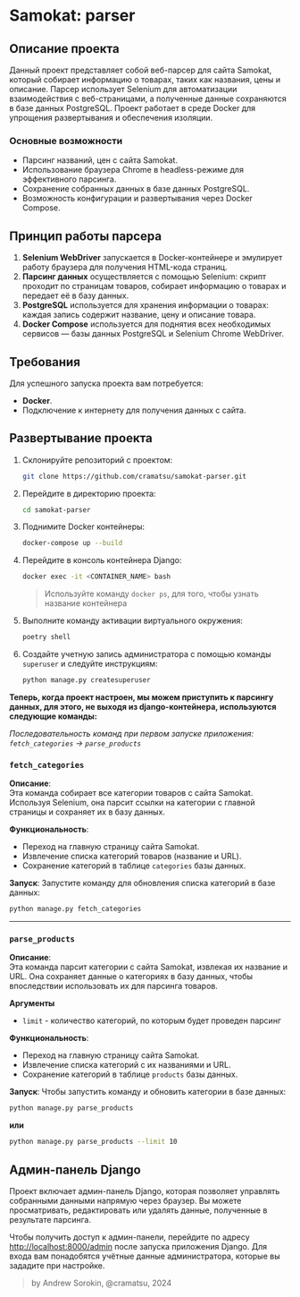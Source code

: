 # Samokat: parser

## Описание проекта

Данный проект представляет собой веб-парсер для сайта Samokat, который собирает информацию о товарах, таких как названия, цены и описание. Парсер использует Selenium для автоматизации взаимодействия с веб-страницами, а полученные данные сохраняются в базе данных PostgreSQL. Проект работает в среде Docker для упрощения развертывания и обеспечения изоляции.

### Основные возможности

- Парсинг названий, цен с сайта Samokat.
- Использование браузера Chrome в headless-режиме для эффективного парсинга.
- Сохранение собранных данных в базе данных PostgreSQL.
- Возможность конфигурации и развертывания через Docker Compose.

## Принцип работы парсера

1. **Selenium WebDriver** запускается в Docker-контейнере и эмулирует работу браузера для получения HTML-кода страниц.
2. **Парсинг данных** осуществляется с помощью Selenium: скрипт проходит по страницам товаров, собирает информацию о товарах и передает её в базу данных.
3. **PostgreSQL** используется для хранения информации о товарах: каждая запись содержит название, цену и описание товара.
4. **Docker Compose** используется для поднятия всех необходимых сервисов — базы данных PostgreSQL и Selenium Chrome WebDriver.

## Требования

Для успешного запуска проекта вам потребуется:

- **Docker**.
- Подключение к интернету для получения данных с сайта.

## Развертывание проекта

1. Склонируйте репозиторий с проектом:

   ```bash
   git clone https://github.com/cramatsu/samokat-parser.git
   ```

2. Перейдите в директорию проекта:
   ```bash
   cd samokat-parser
   ```
3. Поднимите Docker контейнеры:
   ```bash
   docker-compose up --build
   ```
4. Перейдите в консоль контейнера Django:
   ```bash
   docker exec -it <CONTAINER_NAME> bash 
   ```
   > Используйте команду `docker ps`, для того, чтобы узнать название контейнера
5. Выполните команду активации виртуального окружения:
   ```bash
   poetry shell
   ```
6. Создайте учетную запись администратора с помощью команды `superuser` и следуйте инструкциям:
   ```bash
   python manage.py createsuperuser
   ```

**Теперь, когда проект настроен, мы можем приступить к парсингу данных, для этого, не выходя из django-контейнера, используются следующие команды:**

*Последовательность команд при первом запуске приложения: `fetch_categories` -> `parse_products`*

### `fetch_categories`
**Описание**:  
Эта команда собирает все категории товаров с сайта Samokat. Используя Selenium, она парсит ссылки на категории с главной страницы и сохраняет их в базу данных.

**Функциональность**:
- Переход на главную страницу сайта Samokat.
- Извлечение списка категорий товаров (название и URL).
- Сохранение категорий в таблице `categories` базы данных.

**Запуск**:
Запустите команду для обновления списка категорий в базе данных:
```bash
python manage.py fetch_categories
```
<hr/>

### `parse_products`

**Описание**:  
Эта команда парсит категории с сайта Samokat, извлекая их название и URL. Она сохраняет данные о категориях в базу данных, чтобы впоследствии использовать их для парсинга товаров.

**Аргументы**
- `limit` - количество категорий, по которым будет проведен парсинг
  
**Функциональность**:
- Переход на главную страницу сайта Samokat.
- Извлечение списка категорий с их названиями и URL.
- Сохранение категорий в таблице `products` базы данных.

**Запуск**:
Чтобы запустить команду и обновить категории в базе данных:
```bash
python manage.py parse_products
```
**или**
```bash
python manage.py parse_products --limit 10
```

## Админ-панель Django

Проект включает админ-панель Django, которая позволяет управлять собранными данными напрямую через браузер. Вы можете просматривать, редактировать или удалять данные, полученные в результате парсинга.

Чтобы получить доступ к админ-панели, перейдите по адресу [http://localhost:8000/admin](http://localhost:8000/admin) после запуска приложения Django. Для входа вам понадобятся учётные данные администратора, которые вы зададите при настройке.

> by Andrew Sorokin, @cramatsu, 2024
